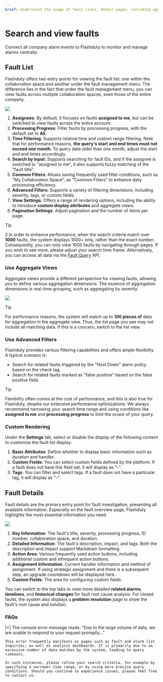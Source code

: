 ```yaml
---
brief: Understand the usage of fault lists, detail pages, including aggregate views, filtering, and timelines
---
```


# Search and view faults

Connect all company alarm events to Flashduty to monitor and manage alarms centrally.

## Fault List

Flashduty offers two entry points for viewing the fault list: one within the collaboration space and another under the fault management menu. The difference lies in the fact that under the fault management menu, you can view faults across multiple collaboration spaces, even those of the entire company.

![](https://fcdoc.github.io/img/zh/flashduty/alter/view_incidents/1.avif)

1. **Assignees**: By default, it focuses on faults **assigned to me**, but can be switched to view faults across the entire account.
2. **Processing Progress**: Filter faults by processing progress, with the default set to **All**.
3. **Time Filtering**: Supports relative time and custom range filtering. Note that for performance reasons, **the query's start and end times must not exceed one month**. To query data older than one month, adjust the start and end times accordingly.
4. **Search by Input**: Supports searching for fault IDs, and if the assignee is switched to "assigned to me", it also supports fuzzy matching of the "fault title".
5. **Common Filters**: Allows saving frequently used filter conditions, such as "My Collaboration Space", as "Common Filters" to enhance daily processing efficiency.
6. **Advanced Filters**: Supports a variety of filtering dimensions, including severity, tags, or custom fields.
7. **View Settings**: Offers a range of rendering options, including the ability to introduce **custom display attributes** and aggregate views.
8. **Pagination Settings**: Adjust pagination and the number of items per page.

> [!TIP]
> 2	In order to enhance performance, when the search criteria match over **1000** faults, the system displays 1000+ only, rather than the exact number. Consequently, you can only view 1000 faults by navigating through pages. If you wish to see more, please adjust your search time frame. Alternatively, you can access all data via the [Fault Query](https://developer.flashcat.cloud/api-110655782) API.

### Use Aggregate Views

Aggregate views provide a different perspective for viewing faults, allowing you to define various aggregation dimensions. The essence of aggregation dimensions is real-time grouping, such as aggregating by severity.

![](https://fcdoc.github.io/img/zh/flashduty/alter/view_incidents/2.avif)

> [!TIP]
> For performance reasons, the system will match up to **100 pieces of** data for aggregation in the aggregate view. Thus, the list page you see may not include all matching data. If this is a concern, switch to the list view.

### Use Advanced Filters

Flashduty provides various filtering capabilities and offers ample flexibility. A typical scenario is:

- Search for related faults triggered by the "Host Down" alarm policy based on the check tag.
- Search for related faults marked as "false positive" based on the false positive field.

> [!TIP]
> Flexibility often comes at the cost of performance, and this is also true for Flashduty, despite our extensive performance optimizations. We always recommend narrowing your search time range and using conditions like **assigned to me** and **processing progress** to limit the scope of your query.

### Custom Rendering

Under the **Settings** tab, select or disable the display of the following content to customize the fault list display:

1. **Basic Attributes**: Define whether to display basic information such as duration and handler.
2. **Custom Fields**: You can select custom fields defined by the platform. If a fault does not have this field set, it will display as "–".
3. **Tags**: You can filter and select tags. If a fault does not have a particular tag, it will display as "–".

## Fault Details

Fault details are the primary entry point for fault investigation, presenting all available information. Especially on the fault overview page, Flashduty highlights the most essential information you need.

![](https://fcdoc.github.io/img/zh/flashduty/alter/view_incidents/3.avif)

1. **Key Information**: The fault's title, severity, processing progress, ID number, collaboration space, and duration.
2. **Detailed Information**: The fault's description, impact, and tags. Both the description and impact support Markdown formatting.
3. **Action Area**: Various frequently used action buttons, including additional custom and infrequent action buttons.
4. **Assignment Information**: Current handler information and method of assignment. If using strategic assignment and there is a subsequent step, an upgrade countdown will be displayed here.
5. **Custom Fields**: The area for configuring custom fields.

You can switch to the top tabs to view more detailed **related alarms**, **timelines**, and **historical changes** for fault root cause analysis. For closed faults, the system also displays a **problem resolution** page to show the fault's root cause and solution.

### FAQs

|+| The console error message reads: "Due to the large volume of data, we are unable to respond to your request promptly..."

    This error frequently manifests on pages such as fault and alarm list inquiries, as well as analysis dashboards. It is primarily due to an excessive number of data matches by the system, leading to query timeouts.

    In such instances, please refine your search criteria, for example by specifying a narrower time range, or by using more precise query conditions. Should you continue to experience issues, please feel free to contact us.
